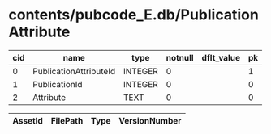 # contents/pubcode_E.db/PublicationAttribute

|cid|name|type|notnull|dflt_value|pk|
| - | -- | -- | ----- | -------- | - |
|0|PublicationAttributeId|INTEGER|0||1|
|1|PublicationId|INTEGER|0||0|
|2|Attribute|TEXT|0||0|

| AssetId | FilePath | Type | VersionNumber |
| - | - | - | - |
